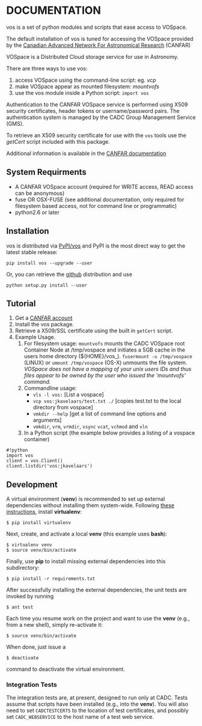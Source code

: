 
# DOCUMENTATION

vos is a set of python modules and scripts that ease access to VOSpace.

The default installation of vos is tuned for accessing the VOSpace provided by the [Canadian Advanced Network For Astronomical Research](http://www.canfar.net/) (CANFAR)

VOSpace is a Distributed Cloud storage service for use in Astronomy.

There are three ways to use vos:
      
1. access VOSpace using the command-line script: eg. *vcp*
1. make VOSpace appear as mounted filesystem: *mountvofs*
1. use the vos module inside a Python script: `import vos`

Authentication to the CANFAR VOSpace service is performed using X509 security certificates, header tokens or username/password pairs.
The authentication system is managed by the CADC Group Management Service (GMS).

To retrieve an X509 security certificate for use with the `vos` tools use the *getCert* script included with this package.

Additional information is available in the [CANFAR documentation](http://www.canfar.net/docs/vospace/)

## System Requirments

* A CANFAR VOSpace account (required for WRITE access, READ access can be anonymous)
* fuse OR OSX-FUSE  (see additional documentation, only required for filesystem  based access, not for command line or programmatic)
* python2.6 or later

## Installation

vos is distributed via [PyPI/vos](pypi.python.org/pypi/vos) and PyPI is the most direct way to get the latest stable release:

`pip install vos --upgrade --user`

Or, you can retrieve the [github](github.com/canfar/vos) distribution and use

 `python setup.py install --user`


## Tutorial

1. Get a [CANFAR account](http://www.canfar.phys.uvic.ca/canfar/auth/request.html)
1. Install the vos package.
1. Retrieve a X509/SSL certificate using the built in `getCert` script.
1. Example Usage.
    1. For filesystem usage: `mountvofs`
  mounts the CADC VOSpace root Container Node at /tmp/vospace and
  initiates a 5GB cache in the users home directory (${HOME}/vos_).
  `fusermount -u /tmp/vospace` (LINUX) or `umount /tmp/vospace` (OS-X) unmounts the file system.
   *VOSpace does not have a mapping of your unix users
   IDs and thus files appear to be owned by the user who issued the
   'mountvofs' command.*
    1. Commandline usage:
        * `vls -l vos:`   [List a vospace]
        * `vcp vos:jkavelaars/test.txt ./`  [copies test.txt to the local directory from vospace]
        * `vmkdir --help` [get a list of command line options and arguments]
        * `vmkdir`, `vrm`, `vrmdir`, `vsync` `vcat`, `vchmod` and `vln`
    1. In a Python script (the example below provides a listing of a vospace container)
```
#!python
import vos
client = vos.Client()
client.listdir('vos:jkavelaars')
```

## Development
A virtual environment (**venv**) is recommended to set up external dependencies without installing them system-wide. Following [these instructions](http://docs.python-guide.org/en/latest/dev/virtualenvs/), install **virtualenv**:
```
$ pip install virtualenv
```

Next, create, and activate a local **venv** (this example uses **bash**):
```
$ virtualenv venv
$ source venv/bin/activate

```

Finally, use **pip** to install missing external dependencies into this subdirectory:
```
$ pip install -r requirements.txt
```

After successfully installing the external dependencies, the unit tests are invoked by running
```
$ ant test
```

Each time you resume work on the project and want to use the **venv** (e.g., from a new shell), simply re-activate it:
```
$ source venv/bin/activate
```
When done, just issue a 
```
$ deactivate
```
command to deactivate the virtual environment.


### Integration Tests
The integration tests are, at present, designed to run only at CADC. Tests assume that scripts have been installed (e.g., into the **venv**). You will also need to set `CADCTESTCERTS` to the location of test certificates, and possibly set `CADC_WEBSERVICE` to the host name of a test web service.
